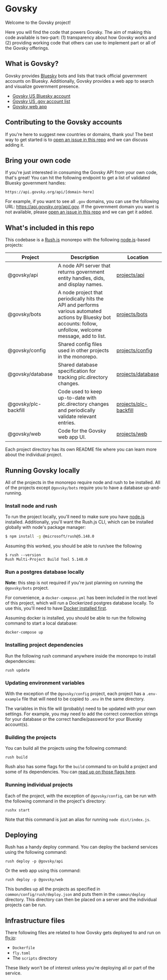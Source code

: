 # Govsky

Welcome to the Govsky project!

Here you will find the code that powers Govsky. The aim of making this code available is two-part: (1) transparency about how Govsky works and (2) providing working code that others can use to implement part or all of the Govsky offerings.

## What is Govsky?

Govsky provides [Bluesky](https://bsky.app/) bots and lists that track official government accounts on Bluesky. Additionally, Govsky provides a web app to search and visualize government presence.

- [Govsky US Bluesky account](https://bsky.app/profile/us.govsky.org)
- [Govsky US .gov account list](https://bsky.app/profile/govsky.bsky.social/lists/3lf3xwfybxl2j)
- [Govsky web app](https://govsky.org)

## Contributing to the Govsky accounts

If you're here to suggest new countries or domains, thank you! The best way to get started is to [open an issue in this repo](https://github.com/nas5w/govsky/issues) and we can discuss adding it.

## Bring your own code

If you're just interested in consuming the Govsky API from your own code, that's great! You can hit the following endpoint to get a list of validated Bluesky government handles:

```
https://api.govsky.org/api/[domain-here]
```

For example, if you want to see all `.gov` domains, you can use the following URL: https://api.govsky.org/api/.gov. If the government domain you want is not available, please [open an issue in this repo](https://github.com/nas5w/govsky/issues) and we can get it added.

## What's included in this repo

This codebase is a [Rush.js](https://rushjs.io/) monorepo with the following [node.js](https://nodejs.org/)-based projects:

| Project              | Description                                                                                                                                                   | Location                                          |
| -------------------- | ------------------------------------------------------------------------------------------------------------------------------------------------------------- | ------------------------------------------------- |
| @govsky/api          | A node API server that returns government entity handles, dids, and display names.                                                                            | [projects/api](./projects/api/)                   |
| @govsky/bots         | A node project that periodically hits the API and performs various automated actions by Bluesky bot accounts: follow, unfollow, welcome message, add to list. | [projects/bots](./projects/bots/)                 |
| @govsky/config       | Shared config files used in other projects in the monorepo.                                                                                                   | [projects/config](./projects/config/)             |
| @govsky/database     | Shared database specification for tracking plc.directory changes.                                                                                             | [projects/database](./projects//database/)        |
| @govsky/plc-backfill | Code used to keep up-to-date with plc.directory changes and periodically validate relevant entries.                                                           | [projects/plc-backfill](./projects/plc-backfill/) |
| @govsky/web          | Code for the Govsky web app UI.                                                                                                                               | [projects/web](./projects/web/)                   |

Each project directory has its own README file where you can learn more about the individual project.

## Running Govsky locally

All of the projects in the monorepo require node and rush to be installed. All of the projects except `@govsky/bots` require you to have a database up-and-running.

### Install node and rush

To run the project locally, you'll need to make sure you have [node.js](https://nodejs.org/) installed. Additionally, you'll want the Rush.js CLI, which can be installed globally with node's package manager:

```sh
$ npm install -g @microsoft/rush@5.148.0
```

Assuming this worked, you should be able to run/see the following

```
$ rush --version
Rush Multi-Project Build Tool 5.148.0
```

### Run a postgres database locally

**Note:** this step is not required if you're just planning on running the `@govsky/bots` project.

For convenience, a `docker-compose.yml` has been included in the root level of this project, which will run a Dockerized postgres database locally. To use this, you'll need to have [Docker installed first](https://docs.docker.com/engine/).

Assuming docker is installed, you should be able to run the following command to start a local database:

```
docker-compose up
```

### Installing project dependencies

Run the following rush command anywhere inside the monorepo to install dependencies:

```
rush update
```

### Updating environment variables

With the exception of the `@govsky/config` project, each project has a `.env-example` file that will need to be copied to `.env` in the same directory.

The variables in this file will (probably) need to be updated with your own settings. For example, you may need to add the correct connection strings for your database or the correct handle/password for your Bluesky account(s).

### Building the projects

You can build all the projects using the following command:

```
rush build
```

Rush also has some flags for the `build` command to on build a project and some of its dependencies. You can [read up on those flags here](https://rushjs.io/pages/commands/rush_build/).

### Running individual projects

Each of the project, with the exception of `@govsky/config`, can be run with the following command in the project's directory:

```
rushx start
```

Note that this command is just an alias for running `node dist/index.js`.

## Deploying

Rush has a handy deploy command. You can deploy the backend services using the following command:

```
rush deploy -p @govsky/api
```

Or the web app using this command:

```
rush deploy -p @govsky/web
```

This bundles up all the projects as specified in `common/config/rush/deploy.json` and puts them in the `common/deploy` directory. This directory can then be placed on a server and the individual projects can be run.

## Infrastructure files

There following files are related to how Govsky gets deployed to and run on [fly.io](https://fly.io/):

- `Dockerfile`
- `fly.toml`
- The `scripts` directory

These likely won't be of interest unless you're deploying all or part of the service.
